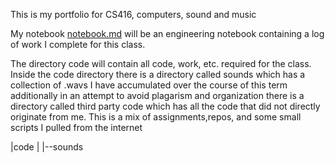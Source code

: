 This is my portfolio for CS416, computers, sound and music

My notebook [notebook.md](notebook.md) will be an engineering notebook containing a log of work I complete for this class.

The directory code will contain all code, work, etc. required for the class.
Inside the code directory there is a directory called sounds which has a collection of .wavs I have accumulated over the course of this term
additionally in an attempt to avoid plagarism and organization there is a directory called third party code which has all the code that did not directly originate from me. This is a mix of assignments,repos, and some small scripts I pulled from the internet

|code
|
|--sounds
